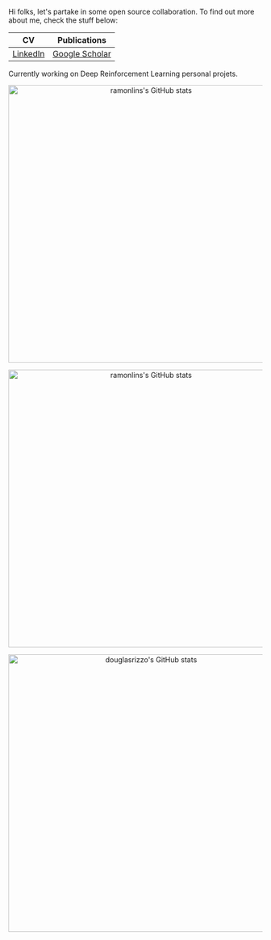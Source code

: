 Hi folks, let's partake in some open source collaboration. To find out more about me, check the stuff below:

| CV | Publications |
|----|--------------|
| [LinkedIn](https://www.linkedin.com/in/ramon-lins/) | [Google Scholar](https://scholar.google.com/citations?hl=en&view_op=list_works&authuser=1&gmla=AJsN-F5ocL2iPYqSV3qJ2i1Yt92LlL2kJp5Mu6AODSIYuGLldsomPF9GcM-N2iFl-sY2p5LQJICZ79dL6rG4O2KBwXGU-QZUDg&user=6Eh1dp0AAAAJ)

Currently working on Deep Reinforcement Learning personal projets.

<p align="center"><a href="#"><img width="550px" src="https://github-readme-stats.vercel.app/api/top-langs?username=ramonlins&layout=compact&langs_count=20&hide_border=true&theme=merko&exclude_repo=" alt="ramonlins's GitHub stats"/> </a></p>
<p align="center"><a href="#"><img width="550px" src="https://github-readme-stats.vercel.app/api?username=ramonlins&show_icons=true&count_private=true&hide_border=true&include_all_commits=true&theme=merko" alt="ramonlins's GitHub stats"/>
</a></p>
<p align="center"><a href="#"><img width="550px" src="https://github-readme-streak-stats.herokuapp.com/?user=ramonlins&hide_border=true&theme=merko" alt="douglasrizzo's GitHub stats"/></a></p>
